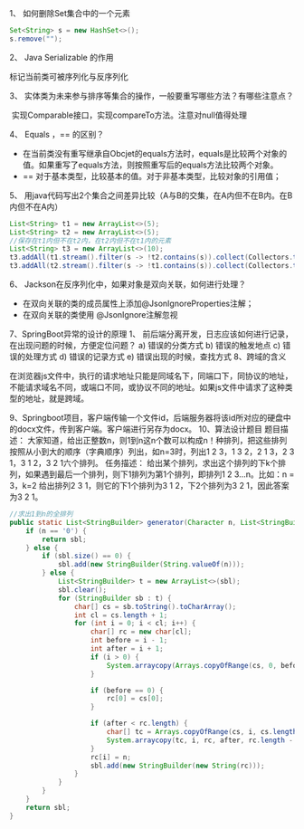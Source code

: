 1、 如何删除Set集合中的一个元素

```java
Set<String> s = new HashSet<>();
s.remove("");
```

2、 Java Serializable 的作用

标记当前类可被序列化与反序列化

3、 实体类为未来参与排序等集合的操作，一般要重写哪些方法？有哪些注意点？

​	实现Comparable接口，实现compareTo方法。注意对null值得处理

4、 Equals ，== 的区别？

- 在当前类没有重写继承自Obcjet的equals方法时，equals是比较两个对象的值。如果重写了equals方法，则按照重写后的equals方法比较两个对象。
- == 对于基本类型，比较基本的值。对于非基本类型，比较对象的引用值；

5、 用java代码写出2个集合之间差异比较（A与B的交集，在A内但不在B内。在B内但不在A内）

```java
List<String> t1 = new ArrayList<>(5);
List<String> t2 = new ArrayList<>(5);
//保存在t1内但不在t2内，在t2内但不在t1内的元素
List<String> t3 = new ArrayList<>(10);
t3.addAll(t1.stream().filter(s -> !t2.contains(s)).collect(Collectors.toList()));
t3.addAll(t2.stream().filter(s -> !t1.contains(s)).collect(Collectors.toList()));
```

6、 Jackson在反序列化中，如果对象是双向关联，如何进行处理？

- 在双向关联的类的成员属性上添加@JsonIgnoreProperties注解；
- 在双向关联的类使用 @JsonIgnore注解忽视

7、SpringBoot异常的设计的原理
1、 前后端分离开发，日志应该如何进行记录，在出现问题的时候，方便定位问题？
a) 错误的分类方式
b) 错误的触发地点
c) 错误的处理方式
d) 错误的记录方式
e) 错误出现的时候，查找方式
8、跨域的含义

​	在浏览器js文件中，执行的请求地址只能是同域名下，同端口下，同协议的地址，不能请求域名不同，或端口不同，或协议不同的地址。如果js文件中请求了这种类型的地址，就是跨域。

9、Springboot项目，客户端传输一个文件id，后端服务器将该id所对应的硬盘中的docx文件，传到客户端。客户端进行另存为docx。
10、算法设计题目
题目描述：
大家知道，给出正整数n，则1到n这n个数可以构成n！种排列，把这些排列按照从小到大的顺序（字典顺序）列出，如n=3时，列出1 2 3，1 3 2，2 1 3，2 3 1，3 1 2，3 2 1六个排列。
任务描述：
给出某个排列，求出这个排列的下k个排列，如果遇到最后一个排列，则下1排列为第1个排列，即排列1 2 3…n。比如：n = 3，k=2 给出排列2 3 1，则它的下1个排列为3 1 2，下2个排列为3 2 1，因此答案为3 2 1。

```java
//求出1到n的全排列
public static List<StringBuilder> generator(Character n, List<StringBuilder> sbl) {
    if (n == '0') {
        return sbl;
    } else {
        if (sbl.size() == 0) {
            sbl.add(new StringBuilder(String.valueOf(n)));
        } else {
            List<StringBuilder> t = new ArrayList<>(sbl);
            sbl.clear();
            for (StringBuilder sb : t) {
                char[] cs = sb.toString().toCharArray();
                int cl = cs.length + 1;
                for (int i = 0; i < cl; i++) {
                    char[] rc = new char[cl];
                    int before = i - 1;
                    int after = i + 1;
                    if (i > 0) {
                        System.arraycopy(Arrays.copyOfRange(cs, 0, before), 0, rc, 0, before);
                    }

                    if (before == 0) {
                        rc[0] = cs[0];
                    }

                    if (after < rc.length) {
                        char[] tc = Arrays.copyOfRange(cs, i, cs.length);
                        System.arraycopy(tc, i, rc, after, rc.length - after);
                    }
                    rc[i] = n;
                    sbl.add(new StringBuilder(new String(rc)));
                }
            }
        }
    }
    return sbl;
}
```